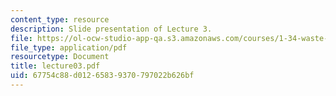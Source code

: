 ```yaml
---
content_type: resource
description: Slide presentation of Lecture 3.
file: https://ol-ocw-studio-app-qa.s3.amazonaws.com/courses/1-34-waste-containment-and-remediation-technology-spring-2004/67754c88d01265839370797022b626bf_lecture03.pdf
file_type: application/pdf
resourcetype: Document
title: lecture03.pdf
uid: 67754c88-d012-6583-9370-797022b626bf
---
```

